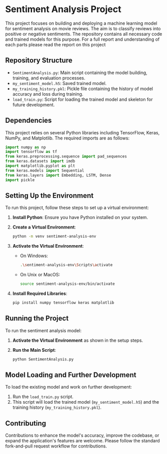 
# Sentiment Analysis Project

This project focuses on building and deploying a machine learning model for sentiment analysis on movie reviews. The aim is to classify reviews into positive or negative sentiments. The repository contains all necessary code and trained models for this purpose. For a full report and understanding of each parts please read the report on this project

## Repository Structure
- `SentimentAnalysis.py`: Main script containing the model building, training, and evaluation processes.
- `my_sentiment_model.h5`: Saved trained model.
- `my_training_history.pkl`: Pickle file containing the history of model accuracy and loss during training.
- `load_train.py`: Script for loading the trained model and skeleton for future development.

## Dependencies
This project relies on several Python libraries including TensorFlow, Keras, NumPy, and Matplotlib. The required imports are as follows:
```python
import numpy as np
import tensorflow as tf
from keras.preprocessing.sequence import pad_sequences
from keras.datasets import imdb
import matplotlib.pyplot as plt
from keras.models import Sequential
from keras.layers import Embedding, LSTM, Dense
import pickle
```

## Setting Up the Environment
To run this project, follow these steps to set up a virtual environment:

1. **Install Python**: Ensure you have Python installed on your system.

2. **Create a Virtual Environment**:
    ```bash
    python -m venv sentiment-analysis-env
    ```

3. **Activate the Virtual Environment**:
    - On Windows:
        ```bash
        .\sentiment-analysis-env\Scripts\activate
        ```
    - On Unix or MacOS:
        ```bash
        source sentiment-analysis-env/bin/activate
        ```

4. **Install Required Libraries**:
    ```bash
    pip install numpy tensorflow keras matplotlib
    ```

## Running the Project
To run the sentiment analysis model:

1. **Activate the Virtual Environment** as shown in the setup steps.

2. **Run the Main Script**:
    ```bash
    python SentimentAnalysis.py
    ```

## Model Loading and Further Development
To load the existing model and work on further development:

1. Run the `load_train.py` script.
2. This script will load the trained model (`my_sentiment_model.h5`) and the training history (`my_training_history.pkl`).

## Contributing
Contributions to enhance the model's accuracy, improve the codebase, or expand the application's features are welcome. Please follow the standard fork-and-pull request workflow for contributions.


